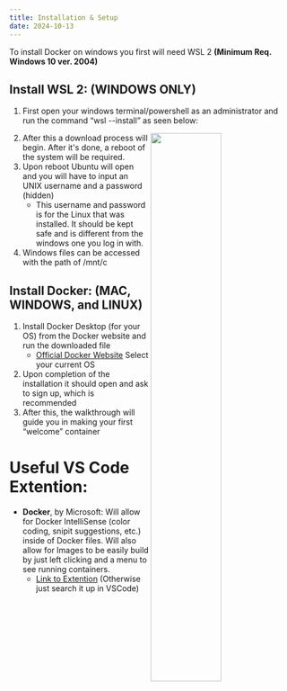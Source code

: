 ```yaml
---
title: Installation & Setup
date: 2024-10-13
---
```


To install Docker on windows you first will need WSL 2 **(Minimum Req. Windows 10 ver. 2004)**

## Install WSL 2: (WINDOWS ONLY) 
1) First open your windows terminal/powershell as an administrator and run the command “wsl --install” as seen below:	

<img src="/IS373_Hexo/media/WSLInstall.png" align="right" width="50%">

2) After this a download process will begin. After it's done, a reboot of the system will be required.
3) Upon reboot Ubuntu will open and you will have to input an UNIX username and a password (hidden)
    * This username and password is for the Linux that was installed. It should be kept safe and is different from the windows one you log in with. 
4) Windows files can be accessed with the path of /mnt/c

## Install Docker: (MAC, WINDOWS, and LINUX)
1) Install Docker Desktop (for your OS) from the Docker website and run the downloaded file 
    * [Official Docker Website](https://www.docker.com/get-started/) Select your current OS 
2) Upon completion of the installation it should open and ask to sign up, which is recommended
3) After this, the walkthrough will guide you in making your first “welcome” container

# Useful VS Code Extention:
* **Docker**, by Microsoft: Will allow for Docker IntelliSense (color coding, snipit suggestions, etc.) inside of Docker files. Will also allow for Images to be easily build by just left clicking and a menu to see running containers.
    * [Link to Extention](https://marketplace.visualstudio.com/items?itemName=ms-azuretools.vscode-docker) (Otherwise just search it up in VSCode) 


